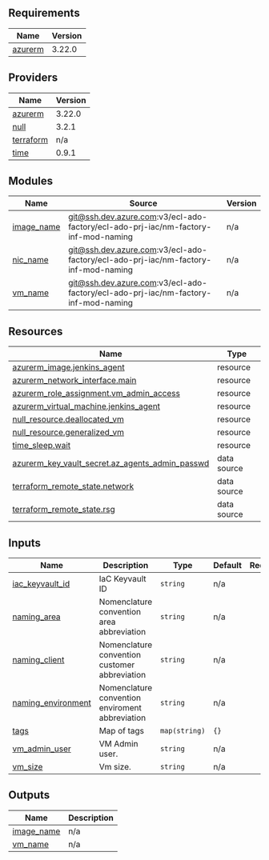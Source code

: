## Requirements

| Name | Version |
|------|---------|
| <a name="requirement_azurerm"></a> [azurerm](#requirement\_azurerm) | 3.22.0 |

## Providers

| Name | Version |
|------|---------|
| <a name="provider_azurerm"></a> [azurerm](#provider\_azurerm) | 3.22.0 |
| <a name="provider_null"></a> [null](#provider\_null) | 3.2.1 |
| <a name="provider_terraform"></a> [terraform](#provider\_terraform) | n/a |
| <a name="provider_time"></a> [time](#provider\_time) | 0.9.1 |

## Modules

| Name | Source | Version |
|------|--------|---------|
| <a name="module_image_name"></a> [image\_name](#module\_image\_name) | git@ssh.dev.azure.com:v3/ecl-ado-factory/ecl-ado-prj-iac/nm-factory-inf-mod-naming | n/a |
| <a name="module_nic_name"></a> [nic\_name](#module\_nic\_name) | git@ssh.dev.azure.com:v3/ecl-ado-factory/ecl-ado-prj-iac/nm-factory-inf-mod-naming | n/a |
| <a name="module_vm_name"></a> [vm\_name](#module\_vm\_name) | git@ssh.dev.azure.com:v3/ecl-ado-factory/ecl-ado-prj-iac/nm-factory-inf-mod-naming | n/a |

## Resources

| Name | Type |
|------|------|
| [azurerm_image.jenkins_agent](https://registry.terraform.io/providers/hashicorp/azurerm/3.22.0/docs/resources/image) | resource |
| [azurerm_network_interface.main](https://registry.terraform.io/providers/hashicorp/azurerm/3.22.0/docs/resources/network_interface) | resource |
| [azurerm_role_assignment.vm_admin_access](https://registry.terraform.io/providers/hashicorp/azurerm/3.22.0/docs/resources/role_assignment) | resource |
| [azurerm_virtual_machine.jenkins_agent](https://registry.terraform.io/providers/hashicorp/azurerm/3.22.0/docs/resources/virtual_machine) | resource |
| [null_resource.deallocated_vm](https://registry.terraform.io/providers/hashicorp/null/latest/docs/resources/resource) | resource |
| [null_resource.generalized_vm](https://registry.terraform.io/providers/hashicorp/null/latest/docs/resources/resource) | resource |
| [time_sleep.wait](https://registry.terraform.io/providers/hashicorp/time/latest/docs/resources/sleep) | resource |
| [azurerm_key_vault_secret.az_agents_admin_passwd](https://registry.terraform.io/providers/hashicorp/azurerm/3.22.0/docs/data-sources/key_vault_secret) | data source |
| [terraform_remote_state.network](https://registry.terraform.io/providers/hashicorp/terraform/latest/docs/data-sources/remote_state) | data source |
| [terraform_remote_state.rsg](https://registry.terraform.io/providers/hashicorp/terraform/latest/docs/data-sources/remote_state) | data source |

## Inputs

| Name | Description | Type | Default | Required |
|------|-------------|------|---------|:--------:|
| <a name="input_iac_keyvault_id"></a> [iac\_keyvault\_id](#input\_iac\_keyvault\_id) | IaC Keyvault ID | `string` | n/a | yes |
| <a name="input_naming_area"></a> [naming\_area](#input\_naming\_area) | Nomenclature convention area abbreviation | `string` | n/a | yes |
| <a name="input_naming_client"></a> [naming\_client](#input\_naming\_client) | Nomenclature convention customer abbreviation | `string` | n/a | yes |
| <a name="input_naming_environment"></a> [naming\_environment](#input\_naming\_environment) | Nomenclature convention enviroment abbreviation | `string` | n/a | yes |
| <a name="input_tags"></a> [tags](#input\_tags) | Map of tags | `map(string)` | `{}` | no |
| <a name="input_vm_admin_user"></a> [vm\_admin\_user](#input\_vm\_admin\_user) | VM Admin user. | `string` | n/a | yes |
| <a name="input_vm_size"></a> [vm\_size](#input\_vm\_size) | Vm size. | `string` | n/a | yes |

## Outputs

| Name | Description |
|------|-------------|
| <a name="output_image_name"></a> [image\_name](#output\_image\_name) | n/a |
| <a name="output_vm_name"></a> [vm\_name](#output\_vm\_name) | n/a |
